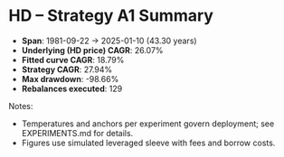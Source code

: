 # HD – Strategy A1 Summary

- **Span**: 1981-09-22 → 2025-01-10 (43.30 years)
- **Underlying (HD price) CAGR**: 26.07%
- **Fitted curve CAGR**: 18.79%
- **Strategy CAGR**: 27.94%
- **Max drawdown**: -98.66%
- **Rebalances executed**: 129

Notes:

- Temperatures and anchors per experiment govern deployment; see EXPERIMENTS.md for details.
- Figures use simulated leveraged sleeve with fees and borrow costs.
